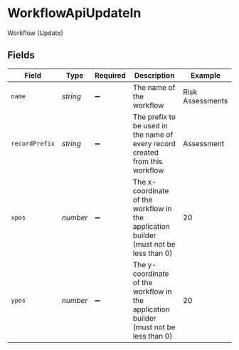 # WorkflowApiUpdateIn

Workflow (Update)


## Fields

| Field                                                                                 | Type                                                                                  | Required                                                                              | Description                                                                           | Example                                                                               |
| ------------------------------------------------------------------------------------- | ------------------------------------------------------------------------------------- | ------------------------------------------------------------------------------------- | ------------------------------------------------------------------------------------- | ------------------------------------------------------------------------------------- |
| `name`                                                                                | *string*                                                                              | :heavy_minus_sign:                                                                    | The name of the workflow                                                              | Risk Assessments                                                                      |
| `recordPrefix`                                                                        | *string*                                                                              | :heavy_minus_sign:                                                                    | The prefix to be used in the name of every record created from this workflow          | Assessment                                                                            |
| `xpos`                                                                                | *number*                                                                              | :heavy_minus_sign:                                                                    | The x-coordinate of the workflow in the application builder (must not be less than 0) | 20                                                                                    |
| `ypos`                                                                                | *number*                                                                              | :heavy_minus_sign:                                                                    | The y-coordinate of the workflow in the application builder (must not be less than 0) | 20                                                                                    |